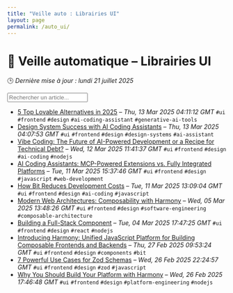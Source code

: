 ```yaml
---
title: "Veille auto : Librairies UI"
layout: page
permalink: /auto_ui/
---
```


# 🎨 Veille automatique – Librairies UI

🕒 *Dernière mise à jour : lundi 21 juillet 2025*

<div class="search-container">
  <input type="text" id="article-search" placeholder="Rechercher un article...">
  <div class="tag-filters" id="tag-filters">
    <!-- Les filtres par tag seront générés dynamiquement -->
  </div>
</div>

- <span data-article='{"title":"5 Top Lovable Alternatives in 2025","link":"https://blog.bitsrc.io/5-top-lovable-alternatives-in-2025-72def3f96ac1?source=rss----5c2fdf847f4a---4","date":"Thu, 13 Mar 2025 04:11:12 GMT","tags":["ui","frontend","design","ai-coding-assistant","generative-ai-tools"]}'>[5 Top Lovable Alternatives in 2025](https://blog.bitsrc.io/5-top-lovable-alternatives-in-2025-72def3f96ac1?source=rss----5c2fdf847f4a---4) – *Thu, 13 Mar 2025 04:11:12 GMT* `#ui` `#frontend` `#design` `#ai-coding-assistant` `#generative-ai-tools`</span>
- <span data-article='{"title":"Design System Success with AI Coding Assistants","link":"https://blog.bitsrc.io/design-system-success-with-ai-coding-assistants-78b13443ca23?source=rss----5c2fdf847f4a---4","date":"Thu, 13 Mar 2025 04:07:53 GMT","tags":["ui","frontend","design","design-systems","ai-assistant"]}'>[Design System Success with AI Coding Assistants](https://blog.bitsrc.io/design-system-success-with-ai-coding-assistants-78b13443ca23?source=rss----5c2fdf847f4a---4) – *Thu, 13 Mar 2025 04:07:53 GMT* `#ui` `#frontend` `#design` `#design-systems` `#ai-assistant`</span>
- <span data-article='{"title":"Vibe Coding: The Future of AI-Powered Development or a Recipe for Technical Debt?","link":"https://blog.bitsrc.io/vibe-coding-the-future-of-ai-powered-development-or-a-recipe-for-technical-debt-2fd3a0a4e8b3?source=rss----5c2fdf847f4a---4","date":"Wed, 12 Mar 2025 11:41:37 GMT","tags":["ui","frontend","design","ai-coding","nodejs"]}'>[Vibe Coding: The Future of AI-Powered Development or a Recipe for Technical Debt?](https://blog.bitsrc.io/vibe-coding-the-future-of-ai-powered-development-or-a-recipe-for-technical-debt-2fd3a0a4e8b3?source=rss----5c2fdf847f4a---4) – *Wed, 12 Mar 2025 11:41:37 GMT* `#ui` `#frontend` `#design` `#ai-coding` `#nodejs`</span>
- <span data-article='{"title":"AI Coding Assistants: MCP-Powered Extensions vs. Fully Integrated Platforms","link":"https://blog.bitsrc.io/ai-coding-assistants-mcp-powered-extensions-vs-fully-integrated-platforms-c9c6daaa7687?source=rss----5c2fdf847f4a---4","date":"Tue, 11 Mar 2025 15:37:46 GMT","tags":["ui","frontend","design","javascript","web-development"]}'>[AI Coding Assistants: MCP-Powered Extensions vs. Fully Integrated Platforms](https://blog.bitsrc.io/ai-coding-assistants-mcp-powered-extensions-vs-fully-integrated-platforms-c9c6daaa7687?source=rss----5c2fdf847f4a---4) – *Tue, 11 Mar 2025 15:37:46 GMT* `#ui` `#frontend` `#design` `#javascript` `#web-development`</span>
- <span data-article='{"title":"How Bit Reduces Development Costs","link":"https://blog.bitsrc.io/how-bit-reduces-development-costs-b85c625699d1?source=rss----5c2fdf847f4a---4","date":"Tue, 11 Mar 2025 13:09:04 GMT","tags":["ui","frontend","design","ai-coding","javascript"]}'>[How Bit Reduces Development Costs](https://blog.bitsrc.io/how-bit-reduces-development-costs-b85c625699d1?source=rss----5c2fdf847f4a---4) – *Tue, 11 Mar 2025 13:09:04 GMT* `#ui` `#frontend` `#design` `#ai-coding` `#javascript`</span>
- <span data-article='{"title":"Modern Web Architectures: Composability with Harmony","link":"https://blog.bitsrc.io/modern-web-architectures-composability-with-harmony-ec58d2837094?source=rss----5c2fdf847f4a---4","date":"Wed, 05 Mar 2025 13:48:26 GMT","tags":["ui","frontend","design","software-engineering","composable-architecture"]}'>[Modern Web Architectures: Composability with Harmony](https://blog.bitsrc.io/modern-web-architectures-composability-with-harmony-ec58d2837094?source=rss----5c2fdf847f4a---4) – *Wed, 05 Mar 2025 13:48:26 GMT* `#ui` `#frontend` `#design` `#software-engineering` `#composable-architecture`</span>
- <span data-article='{"title":"Building a Full-Stack Component","link":"https://blog.bitsrc.io/building-a-full-stack-component-32a3c09ac2ee?source=rss----5c2fdf847f4a---4","date":"Tue, 04 Mar 2025 17:47:25 GMT","tags":["ui","frontend","design","react","nodejs"]}'>[Building a Full-Stack Component](https://blog.bitsrc.io/building-a-full-stack-component-32a3c09ac2ee?source=rss----5c2fdf847f4a---4) – *Tue, 04 Mar 2025 17:47:25 GMT* `#ui` `#frontend` `#design` `#react` `#nodejs`</span>
- <span data-article='{"title":"Introducing Harmony: Unified JavaScript Platform for Building Composable Frontends and Backends","link":"https://blog.bitsrc.io/introducing-harmony-unified-nodejs-frameworks-for-building-composable-frontends-and-backends-b9ccb16c4410?source=rss----5c2fdf847f4a---4","date":"Thu, 27 Feb 2025 09:53:24 GMT","tags":["ui","frontend","design","components","bit"]}'>[Introducing Harmony: Unified JavaScript Platform for Building Composable Frontends and Backends](https://blog.bitsrc.io/introducing-harmony-unified-nodejs-frameworks-for-building-composable-frontends-and-backends-b9ccb16c4410?source=rss----5c2fdf847f4a---4) – *Thu, 27 Feb 2025 09:53:24 GMT* `#ui` `#frontend` `#design` `#components` `#bit`</span>
- <span data-article='{"title":"7 Powerful Use Cases for Zod Schemas","link":"https://blog.bitsrc.io/7-powerful-use-cases-for-zod-schemas-b6df6d77bebc?source=rss----5c2fdf847f4a---4","date":"Wed, 26 Feb 2025 22:24:57 GMT","tags":["ui","frontend","design","zod","javascript"]}'>[7 Powerful Use Cases for Zod Schemas](https://blog.bitsrc.io/7-powerful-use-cases-for-zod-schemas-b6df6d77bebc?source=rss----5c2fdf847f4a---4) – *Wed, 26 Feb 2025 22:24:57 GMT* `#ui` `#frontend` `#design` `#zod` `#javascript`</span>
- <span data-article='{"title":"Why You Should Build Your Platform with Harmony","link":"https://blog.bitsrc.io/why-you-should-build-your-platform-with-harmony-b92fa980c8e9?source=rss----5c2fdf847f4a---4","date":"Wed, 26 Feb 2025 17:46:48 GMT","tags":["ui","frontend","design","platform-engineering","nodejs"]}'>[Why You Should Build Your Platform with Harmony](https://blog.bitsrc.io/why-you-should-build-your-platform-with-harmony-b92fa980c8e9?source=rss----5c2fdf847f4a---4) – *Wed, 26 Feb 2025 17:46:48 GMT* `#ui` `#frontend` `#design` `#platform-engineering` `#nodejs`</span>


<script>
document.addEventListener('DOMContentLoaded', function() {
  function filterArticles() {
    const input = document.getElementById('article-search');
    const filter = input.value.toLowerCase();
    const items = document.getElementsByTagName('li');
    
    for (let i = 0; i < items.length; i++) {
      const item = items[i];
      const text = item.textContent.toLowerCase();
      if (text.indexOf(filter) > -1) {
        item.style.display = "";
      } else {
        item.style.display = "none";
      }
    }
  }

  // Extraction de tous les tags présents dans les articles
  const tagElements = document.querySelectorAll('code');
  const tags = new Set();
  
  tagElements.forEach(el => {
    if (el.textContent.startsWith('#')) {
      tags.add(el.textContent.substring(1));
    }
  });
  
  // Génération des filtres par tag
  const tagFiltersContainer = document.getElementById('tag-filters');
  if (tagFiltersContainer) {
    tags.forEach(tag => {
      const tagBtn = document.createElement('button');
      tagBtn.className = 'tag-filter-btn';
      tagBtn.textContent = '#' + tag;
      tagBtn.onclick = function() {
        document.getElementById('article-search').value = tag;
        filterArticles();
      };
      tagFiltersContainer.appendChild(tagBtn);
    });
  }
  
  // Attacher l'événement de filtrage au champ de recherche
  const searchInput = document.getElementById('article-search');
  if (searchInput) {
    searchInput.addEventListener('input', filterArticles);
  }
});
</script>